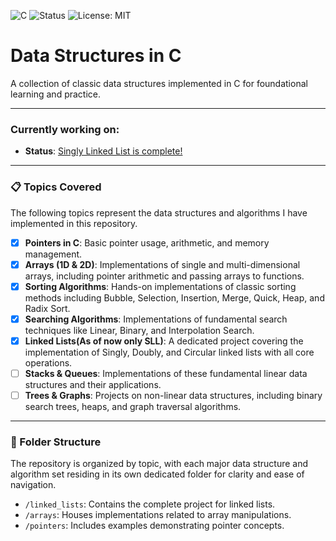 ![C](https://img.shields.io/badge/language-C-blue)
![Status](https://img.shields.io/badge/status-active-brightgreen)
![License: MIT](https://img.shields.io/badge/License-MIT-yellow.svg)

# Data Structures in C

A collection of classic data structures implemented in C for foundational learning and practice.

---

### Currently working on:

- **Status**: [Singly Linked List is complete!](https://github.com/Manarsenic/Data-structures/tree/main/linked_lists)

---

### 📋 Topics Covered

The following topics represent the data structures and algorithms I have implemented in this repository.

- [x] **Pointers in C**: Basic pointer usage, arithmetic, and memory management.
- [x] **Arrays (1D & 2D)**: Implementations of single and multi-dimensional arrays, including pointer arithmetic and passing arrays to functions.
- [x] **Sorting Algorithms**: Hands-on implementations of classic sorting methods including Bubble, Selection, Insertion, Merge, Quick, Heap, and Radix Sort.
- [x] **Searching Algorithms**: Implementations of fundamental search techniques like Linear, Binary, and Interpolation Search.
- [x] **Linked Lists(As of now only SLL)**: A dedicated project covering the implementation of Singly, Doubly, and Circular linked lists with all core operations.
- [ ] **Stacks & Queues**: Implementations of these fundamental linear data structures and their applications.
- [ ] **Trees & Graphs**: Projects on non-linear data structures, including binary search trees, heaps, and graph traversal algorithms.

---

### 📂 Folder Structure

The repository is organized by topic, with each major data structure and algorithm set residing in its own dedicated folder for clarity and ease of navigation.

- `/linked_lists`: Contains the complete project for linked lists.
- `/arrays`: Houses implementations related to array manipulations.
- `/pointers`: Includes examples demonstrating pointer concepts.
